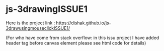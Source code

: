 # js-3drawingISSUE1
Here is the project link : https://dishak.github.io/js-3drawusingmouseclickISSUE1/

(For who have come from stack overflow: in this issu project I have added header tag before canvas element please see html code for details)
